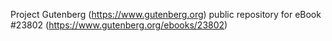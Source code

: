 Project Gutenberg (https://www.gutenberg.org) public repository for eBook #23802 (https://www.gutenberg.org/ebooks/23802)
